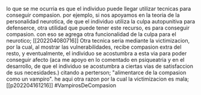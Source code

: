 lo que se me ocurria es que el individuo puede llegar utilizar tecnicas para conseguir compasion. por ejemplo, si nos apoyamos en la teoria de la personalidad neurotica, de que el individuo utiliza la culpa autopunitiva para defenserce, otra utilidad que puede tener este recurso, es para conseguir compasion. con eso se agrega otra funcionalidad de la culpa para el neurotico; [[202204080716]]
Otra tecnica seria mediante la victimizacion, por la cual, al mostrar las vulnerabilidades, recibe compasion extra del resto, y eventualmente, el individuo se acostumbra a esta via para poder conseguir afecto (aca me apoyo en lo comentado en psiqueatria y en el desarrollo, de que el individuo se acostumbra a ciertas vias de satisfaccion de sus necesidades.)
citando a perterson; "alimentarce de la compasion como un vampiro". 
he aqui otra razon por la cual la victimizacion es mala; [[p202204161216]]
#VampirosDeCompasion
